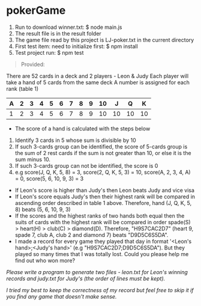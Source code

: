 # pokerGame
1. Run to download winner.txt: $  node main.js
2. The result file is in the result folder
3. The game file read by this project is LJ-poker.txt in the current directory
4. First test item: need to initialize first: $ npm install
5. Test project run: $ npm test

> Provided:

There are 52 cards in a deck and 2 players - Leon & Judy
Each player will take a hand of 5 cards from the same deck
A number is assigned for each rank (table 1)

|A	|2	|3	|4	|5	|6	|7	|8	|9	|10	|J	|Q	|K	|
|--	|--	|--	|--	|--	|--	|--	|--	|--	|--	|--	|--	|--	|
|1	|2	|3	|4	|5	|6	|7	|8	|9	|10	|10	|10	|10	|

- The score of a hand is calculated with the steps below
1. Identify 3 cards in 5 whose sum is divisible by 10
2. If such 3-cards group can be identified, the score of 5-cards group is the sum of 2 rest cards if the sum is not greater than 10, or else it is the sum minus 10.
3. If such 3-cards group can not be identified, the score is 0
4. e.g score(J, Q, K, 5, 8) = 3, score(2, Q, K, 5, 3) = 10, score(A, 2, 3, 4, A) = 0, score(5, 6, 10, 9, 3) = 3
- If Leon's score is higher than Judy's then Leon beats Judy and vice visa
- If Leon's score equals Judy's then their highest rank will be compared in ascending order described in table 1 above. Therefore, hand (J, Q, K, 5, 8) beats (5, 6, 10, 9, 3)
- If the scores and the highest ranks of two hands both equal then the suits of cards with the highest rank will be compared in order spade(S) > heart(H) > club(C) > diamond(D). Therefore, "H9S7CAC2D7" (heart 9, spade 7, club A, club 2 and diamond 7) beats "D9D5C6S5DA".
- I made a record for every game they played that day in format '<Leon's hand>;<Judy's hand>' (e.g "H9S7CAC2D7;D9D5C6S5DA"). But they played so many times that I was totally lost. Could you please help me find out who won more?

_Please write a program to generate two files - leon.txt for Leon's winning records and judy.txt for Judy's (the order of lines must be kept)._

_I tried my best to keep the correctness of my record but feel free to skip it if you find any game that doesn't make sense._
